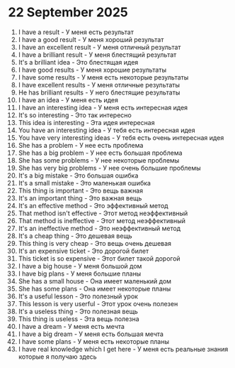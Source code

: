 # 22 September 2025

1. I have a result - У меня есть результат
2. I have a good result - У меня хороший результат
3. I have an excellent result - У меня отличный результат
4. I have a brilliant result - У меня блестящий результат
5. It's a brilliant idea - Это блестящая идея
6. I have good results - У меня хорошие результаты
7. I have some results - У меня есть некоторые результаты
8. I have excellent results - У меня отличные результаты
9. He has brilliant results - У него блестящие результаты
10. I have an idea - У меня есть идея
11. I have an interesting idea - У меня есть интересная идея
12. It's so interesting - Это так интересно 
13. This idea is interesting - Эта идея интересная
14. You have an interesting idea - У тебя есть интересная идея
15. You have very interesting ideas - У тебя есть очень интересная идея
16. She has a problem - У нее есть проблема
17. She has a big problem - У нее есть большая проблема
18. She has some problems - У нее некоторые проблемы
19. She has very big problems - У нее очень большие проблемы
20. It's a big mistake - Это большая ошибка
21. It's a small mistake - Это маленькая ошибка
22. This thing is important - Это вещь важная
23. It's an important thing - Это важная вещь
24. It's an effective method - Это эффективный метод
25. That method isn't effective - Этот метод неэффективный
26. That method is ineffective - Этот метод неэффективный
27. It's an ineffective method - Это неэффективный метод
28. It's a cheap thing - Это дешевая вещь
29. This thing is very cheap - Это вещь очень дешевая
30. It's an expensive ticket - Это дорогой билет
31. This ticket is so expensive - Этот билет такой дорогой
32. I have a big house - У меня большой дом
33. I have big plans - У меня большие планы
34. She has a small house - Она имеет маленький дом
35. She has some plans - Она имеет некоторые планы
36. It's a useful lesson - Это полезный урок
37. This lesson is very userful - Этот урок очень полезен
38. It's a useless thing - Это полезная вещь
39. This thing is useless - Эта вещь полезна
40. I have a dream - У меня есть мечта
41. I have a big dream - У меня есть большая мечта
42. I have some plans - У меня есть некоторые планы
43. I have real knowledge which I get here - У меня есть реальные знания которые я получаю здесь 